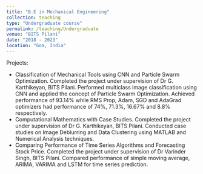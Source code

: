 ```yaml
---
title: "B.E in Mechanical Engineering"
collection: teaching
type: "Undergraduate course"
permalink: /teaching/Undergraduate
venue: "BITS Pilani"
date: "2018 - 2023"
location: "Goa, India"
---
```


Projects:
* Classification of Mechanical Tools using CNN and Particle Swarm Optimization. Completed the project under supervision of Dr G. Karthikeyan, BITS Pilani. Performed multiclass image classification using CNN and applied the concept of Particle Swarm Optimization. Achieved performance of 93.14% while RMS Prop, Adam, SGD and AdaGrad optimizers had performance of 74%, 71.3%, 16.67% and 8.8% respectively.
* Computational Mathematics with Case Studies. Completed the project under supervision of Dr G. Karthikeyan, BITS Pilani. Conducted case studies on Image Deblurring and Data Clustering using MATLAB and Numerical Analysis techniques.
* Comparing Performance of Time Series Algorithms and Forecasting Stock Price. Completed the project under supervision of Dr Varinder Singh, BITS Pilani. Compared performance of simple moving average, ARIMA, VARIMA and LSTM for time series prediction.
